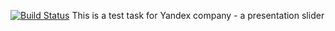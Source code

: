 [![Build Status](https://travis-ci.org/everyonesdesign/ya-presentation.svg)](https://travis-ci.org/everyonesdesign/ya-presentation)
This is a test task for Yandex company - a presentation slider
